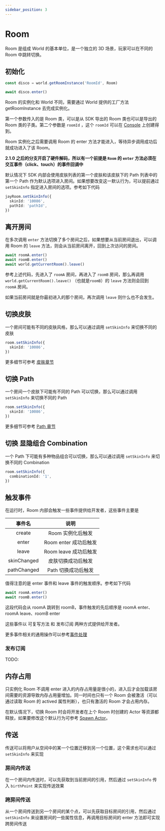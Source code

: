 ```yaml
---
sidebar_position: 3
---
```


# Room

Room 是组成 World 的基本单位，是一个独立的 3D 场景，玩家可以在不同的 Room 中跳转切换。

## 初始化

```ts
const disco = world.getRoomInstance('RoomId', Room)

await disco.enter()
```

Room 的实例化和 World 不同，需要通过 World 提供的工厂方法 getRoomInstance 去完成实例化。

第一个参数传入的是 Room 类，可以是从 SDK 导出的 Room 类也可以是导出的 Room 类的子类。第二个参数是 `roomId` ，这个 `roomId` 可以在 [Console](https://console.xverse.cn/web/index.html) 上创建得到。

Room 实例化之后需要调用 Room 的 enter 方法才能进入，等待异步调用成功后就成功进入了该 Room。

**2.1.0 之后的分支开启了硬件解码，所以有一个前提是 `Room` 的 `enter` 方法必须在交互事件（click、touch）的事件回调中**

默认情况下 SDK 内部会使用皮肤列表的第一个皮肤和该皮肤下的 Path 列表中的第一个 Path 作为默认选项进入房间。如果想要改变这一默认行为，可以提前通过 `setSkinInfo` 指定进入房间的选项。参考如下代码

```ts
jayRoom.setSkinInfo({
  skinId: '10086',
  pathId: 'pathId',
})
```

## 离开房间

在多次调用 `enter` 方法切换了多个房间之后，如果想要从当前房间退出，可以调用 Room 的 `leave` 方法，则会从当前房间离开，回到上次访问的房间。

```ts
await roomA.enter()
await roomB.enter()
await world.getCurrentRoom().leave()
```

参考上述代码，先进入了 `roomA` 房间，再进入了 `roomB` 房间，那么再调用 `world.getCurrentRoom().leave()` （也就是`roomB`）的 `leave` 方法则会回到 `roomA` 房间。

如果当前房间就是你最初进入的那个房间，再次调用 `leave` 则什么也不会发生。

## 切换皮肤

一个房间可能有不同的皮肤风格，那么可以通过调用 `setSkinInfo` 来切换不同的皮肤

```ts
room.setSkinInfo({
  skinId: '10086',
})
```

更多细节可参考 [皮肤章节](./skin.md)

## 切换 Path

一个房间一个皮肤下可能有不同的 Path 可以切换，那么可以通过调用 `setSkinInfo` 来切换不同的 Path

```ts
room.setSkinInfo({
  skinId: '10086',
})
```

更多细节可参考 [Path 章节](./path.md)

## 切换 显隐组合 Combination

一个 Path 下可能有多种物品组合可以切换，那么可以通过调用 `setSkinInfo` 来切换不同的 Combination

```ts
room.setSkinInfo({
  combinationId: '1',
})
```

## 触发事件

在运行时，Room 内部会触发一些事件提供给开发者，这些事件主要是

|   事件名    |         说明          |
| :---------: | :-------------------: |
|   create    |   Room 实例化后触发   |
|    enter    | Room enter 成功后触发 |
|    leave    | Room leave 成功后触发 |
| skinChanged |  皮肤切换成功后触发   |
| pathChanged |  Path 切换成功后触发  |

值得注意的是 enter 事件和 leave 事件的触发顺序。参考如下代码

```ts
await roomA.enter()
await roomB.enter()
```

这段代码会从 roomA 跳转到 roomB，事件触发的先后顺序是 roomA enter、 roomA leave、roomB enter

这些事件以 可复写方法 和 发布订阅 两种方式提供给开发者。

更多事件相关的通用操作可以参考[事件处理](./event.md)

### 发布订阅

TODO:

## 内存占用

只实例化 Room 不调用 enter 进入的内存占用量是很小的，进入后才会加载该房间需要的资源导致内存占用量增加。同一时间也只有一个 Room 会被激活（可以通过读取 Room 的 actived 属性判断），也只有激活的 Room 才会占用内存。

在默认情况下，切换 Room 时会将开发者在上个 Room 时创建的 Actor 等资源都释放，如果要修改这个默认行为可参考 [Spawn Actor](./world.md)。

## 传送

传送可以将用户从空间中的某一个位置迁移到另一个位置，这个需求也可以通过 `setSkinInfo` 来实现

### 房间内传送

在一个房间内传送时，可以先获取到当前房间的引用，然后通过 `setSkinInfo` 传入 `birthPoint` 来实现传送效果

<!-- TODO: -->

### 跨房间传送

从一个房间传送到另一个房间的某个点，可以先获取目标房间的引用，然后通过 `setSkinInfo` 来设置房间的一些属性信息，再调用目标房间的 enter 方法即可实现跨房间传送

<!-- TODO: -->

<!-- ## 最佳实践 -->
